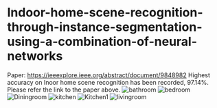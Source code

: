 # Indoor-home-scene-recognition-through-instance-segmentation-using-a-combination-of-neural-networks
Paper: https://ieeexplore.ieee.org/abstract/document/9848982
Highest accuracy on Inoor home scene recognition has been recorded, 97.14%. Please refer the link to the paper above.
![bathroom](https://github.com/dramlanbasu/Indoor-home-scene-recognition-through-instance-segmentation-using-a-combination-of-neural-networks/assets/151190162/d4dd489a-cc54-444d-8263-1e06a6a0e280)
![bedroom](https://github.com/dramlanbasu/Indoor-home-scene-recognition-through-instance-segmentation-using-a-combination-of-neural-networks/assets/151190162/0abc86d7-4850-45d9-8faa-6b52f0d75de2)
![Diningroom](https://github.com/dramlanbasu/Indoor-home-scene-recognition-through-instance-segmentation-using-a-combination-of-neural-networks/assets/151190162/60ebeac4-df7c-49ff-aaa4-a8ea96ff5f2f)
![kitchen](https://github.com/dramlanbasu/Indoor-home-scene-recognition-through-instance-segmentation-using-a-combination-of-neural-networks/assets/151190162/e0d5dfea-ccdd-41eb-a94a-f6d05bdc7d33)
![Kitchen1](https://github.com/dramlanbasu/Indoor-home-scene-recognition-through-instance-segmentation-using-a-combination-of-neural-networks/assets/151190162/d6399e2c-3ce5-4e74-ac38-ae984f966fad)
![livingroom](https://github.com/dramlanbasu/Indoor-home-scene-recognition-through-instance-segmentation-using-a-combination-of-neural-networks/assets/151190162/cf528727-ea41-4f72-85cd-60b22318a9e3)
